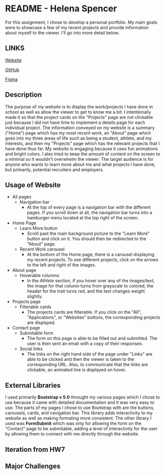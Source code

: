 # README - Helena Spencer

For this assignment, I chose to develop a personal portfolio. My main goals were to showcase a few of my recent projects and provide information about myself to the viewer. I'll go into more detail below.

## LINKS

[Website](https://helena-spencer.web.app)

[GitHub](https://github.com/hspencer10/hspencer_portfolio)

[Figma](https://www.figma.com/file/bTvDey07Uf0kVUlJWXovup/HW7?node-id=0%3A1)

## Description

The purpose of my website is to display the work/projects I have done in school as well as allow the viewer to get to know me a bit. I intentionally made it so that the project cards on the "Projects" page are not clickable just because I did not have time to implement a details page for each individual project. The information conveyed on my website is a summary ("Home") page which has my most recent work, an "About" page which goes into my three areas of life such as being a student, athlete, and my interests, and then my "Projects" page which has the relevant projects that I have done thus far. My website is engaging because it uses fun animations and bright colors. I also tried to keep the amount of content on the screen to a minimal so it wouldn't overwhelm the viewer. The target audience is for anyone who wants to learn more about me and what projects I have done, but primarily, potential recruiters and employers.

## Usage of Website

- All pages
  - Navigation bar
    - At the top of every page is a navigation bar with the different pages. If you scroll down at all, the navigation bar turns into a hamburger menu located at the top right of the screen.
- Home Page
  - Learn More button
    - Scroll past the main background picture to the "Learn More" button and click on it. You should then be redirected to the "About" page.
  - Recent Work carousel
    - At the bottom of the Home page, there is a carousel displaying my recent projects. To see different projects, click on the arrows to the left and right of the images.
- About page
  - Hoverable columns
    - In the *Athlete* section, if you hover over any of the images/text, the image for that column turns from grayscale to colored, the header for the trait turns red, and the text changes weight slightly.
- Projects page
  - Filterable cards
    - The projects cards are filterable. If you click on the "All", "Applications", or "Websites" buttons, the corresponding projects are displayed.
- Contact page
  - Submitable form
    - The form on this page is able to be filled out and submitted. The user is then sent an email with a copy of their responses.
  - Social links
    - The links on the right hand side of the page under "Links" are able to be clicked and then the viewer is taken to the corresponding URL. Also, to communicate that the links are clickable, an animated line is displayed on hover.

## External Libraries

I used primarily **Bootstrap v 5.0** throught my various pages which I chose to use because it came with detailed documentation and it was very easy to use. The parts of my pages I chose to use Bootstrap with are the buttons, carousels, cards, and navigation bar. This library adds interactivity to my website as well as making formating more consistent. The other library I used was **FormSubmit** which was only for allowing the form on the "Contact" page to be submitable, adding a level of interactivity for the user by allowing them to connect with me directly through the website.

## Iteration from HW7


## Major Challenges

